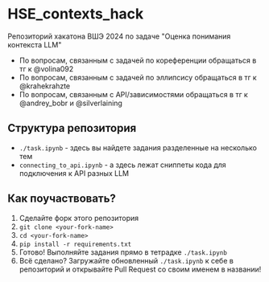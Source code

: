 # HSE_contexts_hack

Репозиторий хакатона ВШЭ 2024 по задаче "Оценка понимания контекста LLM"

- По вопросам, связанным с задачей по кореференции обращаться в тг к @volina092 
- По вопросам, связанным с задачей по эллипсису обращаться в тг к @krahekrahzte
- По вопросам, связанным с API/зависимостями обращаться в тг к @andrey_bobr и @silverlaining

## Структура репозитория

- `./task.ipynb` - здесь вы найдете задания разделенные на несколько тем
- `connecting_to_api.ipynb` - а здесь лежат сниппеты кода для подключения к API разных LLM

## Как поучаствовать?

1. Сделайте форк этого репозитория
2. `git clone <your-fork-name>`
3. `cd <your-fork-name>`
4. `pip install -r requirements.txt`
5. Готово! Выполняйте задания прямо в тетрадке `./task.ipynb`
6. Всё сделано? Загружайте обновленный `./task.ipynb` к себе в репозиторий и открывайте Pull Request со своим именем в названии!
